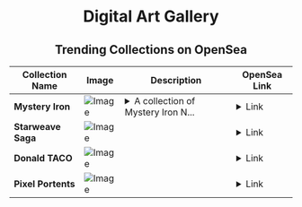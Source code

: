<div align="center">

# Digital Art Gallery

## Trending Collections on OpenSea

| Collection Name                       | Image                                                                                     | Description                       | OpenSea Link                                                                                          |
|---------------------------------------|-------------------------------------------------------------------------------------------|-----------------------------------|--------------------------------------------------------------------------------------------------------|
| **Mystery Iron** | ![Image](https://i.seadn.io/s/raw/files/917de5b483936f08fdcb0ecd10a2e85d.jpg?w=500&auto=format?w=200&auto=format) | <details><summary>A collection of Mystery Iron N...</summary>A collection of Mystery Iron NFTs with random prizes</details> | <details><summary>Link</summary>[Mystery Iron](https://opensea.io/collection/mystery-iron-2)</details> |
| **Starweave Saga** | ![Image](https://i.seadn.io/s/raw/files/ac8a5c7ee47655e45aaacb9e999da768.png?w=500&auto=format?w=200&auto=format) |  | <details><summary>Link</summary>[Starweave Saga](https://opensea.io/collection/starweave-saga)</details> |
| **Donald TACO** | ![Image](https://i.seadn.io/s/raw/files/05306940c9d46c27ea304c31d27faba1.png?w=500&auto=format?w=200&auto=format) |  | <details><summary>Link</summary>[Donald TACO](https://opensea.io/collection/donald-taco)</details> |
| **Pixel Portents** | ![Image](https://i.seadn.io/s/raw/files/5de23d720afd2792d8d8853e34eee54c.png?w=500&auto=format?w=200&auto=format) |  | <details><summary>Link</summary>[Pixel Portents](https://opensea.io/collection/pixel-portents)</details> |

</div>